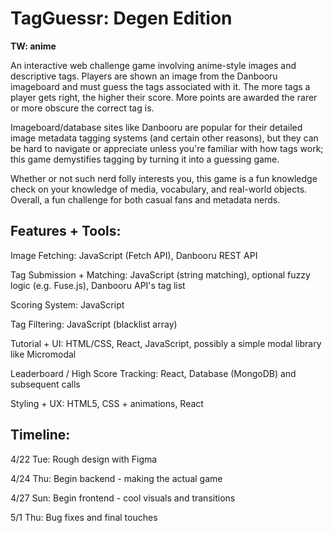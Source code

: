 # TagGuessr: Degen Edition

**TW: anime**

An interactive web challenge game involving anime-style images and descriptive tags. Players are shown an image from the Danbooru imageboard and must guess the tags associated with it. The more tags a player gets right, the higher their score. More points are awarded the rarer or more obscure the correct tag is.

Imageboard/database sites like Danbooru are popular for their detailed image metadata tagging systems (and certain other reasons), but they can be hard to navigate or appreciate unless you're familiar with how tags work; this game demystifies tagging by turning it into a guessing game. 

Whether or not such nerd folly interests you, this game is a fun knowledge check on your knowledge of media, vocabulary, and real-world objects. Overall, a fun challenge for both casual fans and metadata nerds.

## Features + Tools: 
Image Fetching: JavaScript (Fetch API), Danbooru REST API

Tag Submission + Matching: JavaScript (string matching), optional fuzzy logic (e.g. Fuse.js), Danbooru API's tag list

Scoring System: JavaScript

Tag Filtering: JavaScript (blacklist array)

Tutorial + UI: HTML/CSS, React, JavaScript, possibly a simple modal library like Micromodal

Leaderboard / High Score Tracking: React, Database (MongoDB) and subsequent calls

Styling + UX: HTML5, CSS + animations, React

## Timeline:

4/22 Tue: Rough design with Figma

4/24 Thu: Begin backend - making the actual game

4/27 Sun: Begin frontend - cool visuals and transitions

5/1 Thu: Bug fixes and final touches

